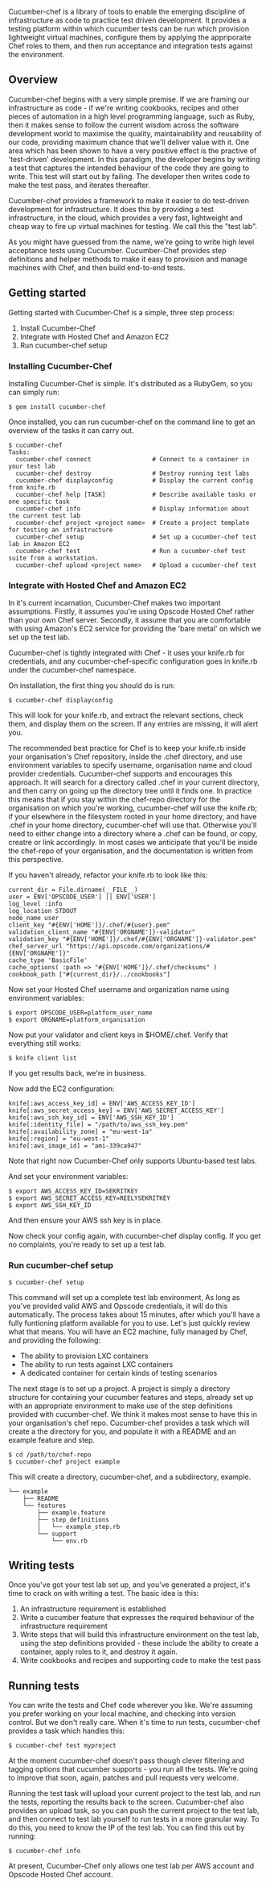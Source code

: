 Cucumber-chef is a library of tools to enable the emerging discipline of infrastructure as code to practice test driven development.  It provides a testing platform within which cucumber tests can be run which provision lightweight virtual machines, configure them by applying the appriporaite Chef roles to them, and then run acceptance and integration tests against the environment.

## Overview

Cucumber-chef begins with a very simple premise.  If we are framing our infrastructure as code - if we're writing cookbooks, recipes and other pieces of automation in a high level programming language, such as Ruby, then it makes sense to follow the current wisdom across the software development world to maximise the quality, maintainability and reusability of our code, providing maximum chance that we'll deliver value with it.  One area which has been shown to have a very positive effect is the practive of 'test-driven' development.  In this paradigm, the developer begins by writing a test that captures the intended behaviour of the code  they are going to write.  This test will start out by failing.  The developer then writes code to make the test pass, and iterates thereafter.  

Cucumber-chef provides a framework to make it easier to do test-driven development for infrastructure.  It does this by providing a test infrastructure, in the cloud, which provides a very fast, lightweight and cheap way to fire up virtual machines for testing.  We call this the "test lab".

As you might have guessed from the name, we're going to write high level acceptance tests using Cucumber.  Cucumber-Chef provides step definitions and helper methods to make it easy to provision and manage machines with Chef, and then build end-to-end tests.

## Getting started

Getting started with Cucumber-Chef is a simple, three step process:

1) Install Cucumber-Chef
2) Integrate with Hosted Chef and Amazon EC2
3) Run cucumber-chef setup

### Installing Cucumber-Chef

Installing Cucumber-Chef is simple.  It's distributed as a RubyGem, so you can simply run:

    $ gem install cucumber-chef

Once installed, you can run cucumber-chef on the command line to get an overview of the tasks it can carry out.

    $ cucumber-chef 
    Tasks:
      cucumber-chef connect                 # Connect to a container in your test lab
      cucumber-chef destroy                 # Destroy running test labs
      cucumber-chef displayconfig           # Display the current config from knife.rb
      cucumber-chef help [TASK]             # Describe available tasks or one specific task
      cucumber-chef info                    # Display information about the current test lab
      cucumber-chef project <project name>  # Create a project template for testing an infrastructure
      cucumber-chef setup                   # Set up a cucumber-chef test lab in Amazon EC2
      cucumber-chef test                    # Run a cucumber-chef test suite from a workstation.
      cucumber-chef upload <project name>   # Upload a cucumber-chef test

### Integrate with Hosted Chef and Amazon EC2

In it's current incarnation, Cucumber-Chef makes two important assumptions.  Firstly, it assumes you're using Opscode Hosted Chef rather than your own Chef server.  Secondly, it assume that you are comfortable with using Amazon's EC2 service for providing the 'bare metal' on which we set up the test lab.  

Cucumber-chef is tightly integrated with Chef - it uses your knife.rb for credentials, and any cucumber-chef-specific configuration goes in knife.rb under the cucumber-chef namespace.

On installation, the first thing you should do is run:

    $ cucumber-chef displayconfig

This will look for your knife.rb, and extract the relevant sections, check them, and display them on the screen.  If any entries are missing, it will alert you.

The recommended best practice for Chef is to keep your knife.rb inside your organisation's Chef repository, inside the .chef directory, and use environment variables to specify username, organisation name and cloud provider credentials.  Cucumber-chef supports and encourages this approach.  It will search for a directory called .chef in your current directory, and then carry on going up the directory tree until it finds one.  In practice this means that if you stay within the chef-repo directory for the organisation on which you're working, cucumber-chef will use the knife.rb; if your elsewhere in the filesystem rooted in your home directory, and have .chef in your home directory, cucumber-chef will use that.  Otherwise you'll need to either change into a directory where a .chef can be found, or copy, creatre or link accordingly.  In most cases we anticipate that you'll be inside the chef-repo of your organisation, and the documentation is written from this perspective.

If you haven't already, refactor your knife.rb to look like this:

    current_dir = File.dirname(__FILE__)
    user = ENV['OPSCODE_USER'] || ENV['USER']
    log_level :info
    log_location STDOUT
    node_name user
    client_key "#{ENV['HOME']}/.chef/#{user}.pem"
    validation_client_name "#{ENV['ORGNAME']}-validator"
    validation_key "#{ENV['HOME']}/.chef/#{ENV['ORGNAME']}-validator.pem"
    chef_server_url "https://api.opscode.com/organizations/#{ENV['ORGNAME']}"
    cache_type 'BasicFile'
    cache_options( :path => "#{ENV['HOME']}/.chef/checksums" )
    cookbook_path ["#{current_dir}/../cookbooks"]

Now set your Hosted Chef username and organization name using environment variables:

    $ export OPSCODE_USER=platform_user_name
    $ export ORGNAME=platform_organisation

Now put your validator and client keys in $HOME/.chef.  Verify that everything still works:

    $ knife client list

If you get results back, we're in business.

Now add the EC2 configuration:

    knife[:aws_access_key_id] = ENV['AWS_ACCESS_KEY_ID']
    knife[:aws_secret_access_key] = ENV['AWS_SECRET_ACCESS_KEY']
    knife[:aws_ssh_key_id] = ENV['AWS_SSH_KEY_ID']
    knife[:identity_file] = "/path/to/aws_ssh_key.pem"
    knife[:availability_zone] = "eu-west-1a"
    knife[:region] = "eu-west-1"
    knife[:aws_image_id] = "ami-339ca947"

Note that right now Cucumber-Chef only supports Ubuntu-based  test labs.

And set your environment variables:

    $ export AWS_ACCESS_KEY_ID=SEKRITKEY
    $ export AWS_SECRET_ACCESS_KEY=REELYSEKRITKEY
    $ export AWS_SSH_KEY_ID

And then ensure your AWS ssh key is in place.

Now check your config again, with cucumber-chef display config.  If you get no complaints, you're ready to set up a test lab.


### Run cucumber-chef setup


    $ cucumber-chef setup

This command will set up a complete test lab environment, As long as you've provided valid AWS and Opscode credentials, it will do this automatically.  The process takes about 15 minutes, after which you'll have a fully funtioning platform available for you to use.  Let's just quickly review what that means.  You will have an EC2 machine, fully managed by Chef, and providing the following:

* The ability to provision LXC containers
* The ability to run tests against LXC containers
* A dedicated container for certain kinds of testing scenarios

The next stage is to set up a project.  A project is simply a directory structure for containing your cucumber features and steps, already set up with an appropriate environment to make use of the step definitions provided with cucumber-chef.  We think it makes most sense to have this in your organisation's chef repo.  Cucumber-chef provides a task which will create a the directory for you, and populate it with a README and an example feature and step.


    $ cd /path/to/chef-repo
    $ cucumber-chef project example

This will create a directory, cucumber-chef, and a subdirectory, example.

    └── example
        ├── README
        └── features
            ├── example.feature
            ├── step_definitions
            │   └── example_step.rb
            └── support
                └── env.rb

## Writing tests

Once you've got your test lab set up, and you've generated a project, it's time to crack on with writing a test.  The basic idea is this:

1) An infrastructure requirement is established
2) Write a cucumber feature that expresses the required behaviour of the infrastructure requirement
3) Write steps that will build this infrastructure environment on the test lab, using the step definitions provided - these include the ability to create a container, apply roles to it, and destroy it again.
4) Write cookbooks and recipes and supporting code to make the test pass

## Running tests

You can write the tests and Chef code wherever you like.  We're assuming you prefer working on your local machine, and checking into version control.  But we don't really care.  When it's time to run tests, cucumber-chef provides a task which handles this:

    $ cucumber-chef test myproject

At the moment cucumber-chef doesn't pass though clever filtering and tagging options that cucumber supports - you run all the tests.  We're going to improve that soon, again, patches and pull requests very welcome.

Running the test task will upload your current project to the test lab, and run the tests, reporting the results back to the screen.  Cucumber-chef also provides an upload task, so you can push the current project to the test lab, and then connect to test lab yourself to run tests in a more granular way.  To do this, you need to know the IP of the test lab.  You can find this out by running:

    $ cucumber-chef info 

At present, Cucumber-Chef only allows one test lab per AWS account and Opscode Hosted Chef account.


